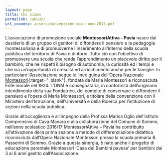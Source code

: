 ```yaml
---
layout: page
title: Chi siamo
permalink: /about/
url_convenz: assets/convenzione-miur-onm-2013.pdf
---
```


L’associazione di promozione sociale **MontessoriAttiva - Pavia** nasce dal desiderio di un gruppo di genitori di diffondere il pensiero e la pedagogia montessoriana e di promuoverne l'inserimento all'interno della scuola pubblica del territorio di Pavia e dintorni. Tutto ciò con l'obiettivo di promuovere una scuola che renda l’apprendimento un piacevole diritto per il bambino, che ne rispetti il bisogno di autonomia, la curiosità ed i tempi e che sia un’opportunità di crescita ed arricchimento anche per le famiglie. In particolare l’Associazione segue le linee guida dell’[Opera Nazionale Montessori](http://www.operanazionalemontessori.it/){:target="_blank"}, fondata da Maria Montessori e riconosciuta Ente morale nel 1924. L’ONM è consegnataria, in conformità dell’originario intendimento della sua Fondatrice, del compito di conservare e diffondere il pensiero e l’opera di Maria Montessori, e titolare della convenzione con il Ministero dell’Istruzione, dell’Università e della Ricerca per l’istituzione di sezioni nella scuola pubblica.


Grazie all’accoglienza e all’impegno della Prof.ssa Marisa Oglio dell’Istituto Comprensivo di Cava Manara e alla collaborazione del Comune di Sommo, nell’anno scolastico 2016/17 MontessoriAttiva – Pavia ha contribuito all’attivazione della prima sezione a metodo di differenziazione didattica riconosciuta dall’Opera Nazionale Montessori presso la scuola primaria B. Passerini di Sommo. Grazie a questa sinergia, è nato anche il progetto di educazione parentale Montessori  ‘Casa dei Bambini pavese’ per bambini dai 3 ai 6 anni gestito dall’Associazione.
